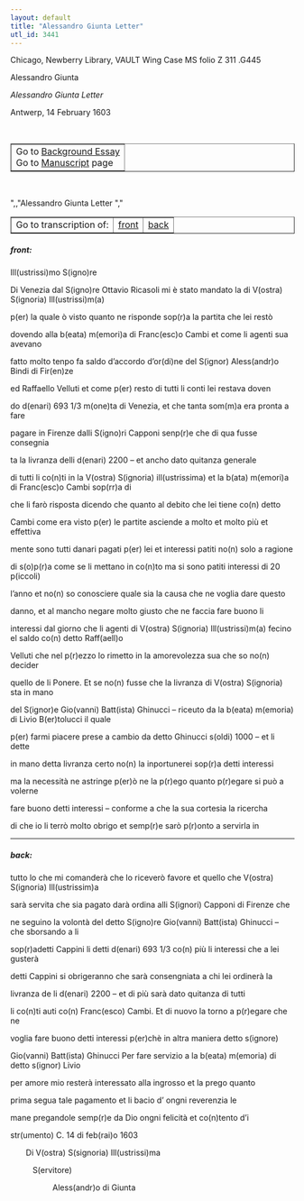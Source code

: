 ```yaml
---
layout: default
title: "Alessandro Giunta Letter"
utl_id: 3441
---
```


<p style=""font-weight:300;"">Chicago, Newberry Library, VAULT Wing Case MS folio Z 311 .G445</p>
<p style=""font-weight:300; margin-left:.25in;"">Alessandro Giunta</p>
<p style=""font-weight:300; margin-left:.25in;""><em>Alessandro Giunta Letter</em></p>
<p style=""font-weight:300; margin-left:.25in;"">Antwerp, 14 February 1603</p>
<p style=""font-size: 0.1em;""> </p>
<table border=""0.5"" cellpadding=""1"" cellspacing=""1"" style=""width: 200px; background-color:#F8F8F8;""><tbody style=""border-color:#ccc""><tr style=""border-color:#ccc""><td>Go to <a href=""https://italian-paleography.library.utoronto.ca/content/about_IP_076"" style=""font-weight:300;"" target=""_blank"">Background Essay</a><br />
			Go to <a href=""https://italian-paleography.library.utoronto.ca/islandora/object/italianpaleography%3AIP_076"" style=""font-weight:300;"" target=""_blank"">Manuscript</a> page</td>
</tr></tbody></table><p> </p>
",,"Alessandro Giunta Letter
","
<table border=""0.5"" cellpadding=""1"" cellspacing=""1"" style=""width: 300px; margin-left: 0.25in;""><tbody><tr style=""border-color:#B3B6B7""><td style=""text-align:center"">Go to transcription of:</td>
<td style=""text-align:center""><a href=""#1"">front</a></td>
<td style=""text-align:center""><a href=""#2"">back</a></td>
</tr></tbody></table>
<h5 id=""1"" style=""color:#555;"">front:</h5>
<p>Ill(ustrissi)mo S(igno)re</p>
<p>Di Venezia dal S(igno)re Ottavio Ricasoli mi è stato mandato la di V(ostra) S(ignoria) Ill(ustrissi)m(a)</p>
<p>p(er) la quale ò visto quanto ne risponde sop(r)a la partita che lei restò</p>
<p>dovendo alla b(eata) m(emori)a di Franc(esc)o Cambi et come li agenti sua avevano</p>
<p>fatto molto tenpo fa saldo d’accordo d’or(di)ne del S(ignor) Aless(andr)o Bindi di Fir(en)ze</p>
<p>ed Raffaello Velluti et come p(er) resto di tutti li conti lei restava doven</p>
<p>do d(enari) 693 1/3 m(one)ta di Venezia, et che tanta som(m)a era pronta a fare</p>
<p>pagare in Firenze dalli S(igno)ri Capponi senp(r)e che di qua fusse consegnia</p>
<p>ta la livranza delli d(enari) 2200 – et ancho dato quitanza generale</p>
<p>di tutti li co(n)ti in la V(ostra) S(ignoria) ill(ustrissima) et la b(ata) m(emori)a di Franc(esc)o Cambi sop(rr)a di</p>
<p>che li farò risposta dicendo che quanto al debito che lei tiene co(n) detto</p>
<p>Cambi come era visto p(er) le partite asciende a molto et molto più et effettiva</p>
<p>mente sono tutti danari pagati p(er) lei et interessi patiti no(n) solo a ragione</p>
<p>di s(o)p(r)a come se li mettano in co(n)to ma si sono patiti interessi di 20 p(iccoli)</p>
<p>l’anno et no(n) so conosciere quale sia la causa che ne voglia dare questo</p>
<p>danno, et al mancho negare molto giusto che ne faccia fare buono li</p>
<p>interessi dal giorno che li agenti di V(ostra) S(ignoria) Ill(ustrissi)m(a) fecino el saldo co(n) detto Raff(aell)o</p>
<p>Velluti che nel p(r)ezzo lo rimetto in la amorevolezza sua che so no(n) decider</p>
<p>quello de li Ponere. Et se no(n) fusse che la livranza di V(ostra) S(ignoria) sta in mano</p>
<p>del S(ignor)e Gio(vanni) Batt(ista) Ghinucci – riceuto da la b(eata) m(emoria) di Livio B(er)tolucci il quale</p>
<p>p(er) farmi piacere prese a cambio da detto Ghinucci s(oldi) 1000 – et li dette</p>
<p>in mano detta livranza certo no(n) la inportunerei sop(r)a detti interessi</p>
<p>ma la necessità ne astringe p(er)ò ne la p(r)ego quanto p(r)egare si può a volerne</p>
<p>fare buono detti interessi – conforme a che la sua cortesia la ricercha</p>
<p>di che io li terrò molto obrigo et semp(r)e sarò p(r)onto a servirla in</p>

<hr /><h5 id=""2"" style=""color:#555;"">back:</h5>
<p>tutto lo che mi comanderà che lo riceverò favore et quello che V(ostra) S(ignoria) Ill(ustrissim)a</p>
<p>sarà servita che sia pagato darà ordina alli S(ignori) Capponi di Firenze che</p>
<p>ne seguino la volontà del detto S(igno)re Gio(vanni) Batt(ista) Ghinucci – che sborsando a li</p>
<p>sop(r)adetti Cappini li detti d(enari) 693 1/3 co(n) più li interessi che a lei gusterà</p>
<p>detti Cappini si obrigeranno che sarà consengniata a chi lei ordinerà la</p>
<p>livranza de li d(enari) 2200 – et di più sarà dato quitanza di tutti</p>
<p>li co(n)ti auti co(n) Franc(esco) Cambi. Et di nuovo la torno a p(r)egare che ne</p>
<p>voglia fare buono detti interessi p(er)chè in altra maniera detto s(ignore)</p>
<p>Gio(vanni) Batt(ista) Ghinucci Per fare servizio a la b(eata) m(emoria) di detto s(ignor) Livio</p>
<p>per amore mio resterà interessato alla ingrosso et la prego quanto</p>
<p>prima segua tale pagamento et li bacio d’ ongni reverenzia le</p>
<p>mane pregandole semp(r)e da Dio ongni felicità et co(n)tento d’i</p>
<p>str(umento) C. 14 di feb(rai)o 1603</p>
<p>       Di V(ostra) S(signoria) Ill(ustrissi)ma</p>
<p>          S(ervitore)</p>
<p>                   Aless(andr)o di Giunta</p>
